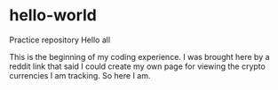 # hello-world
Practice repository
Hello all

This is the beginning of my coding experience. I was brought here by a reddit link that said I could create my own page for viewing the crypto currencies I am tracking. So here I am.

